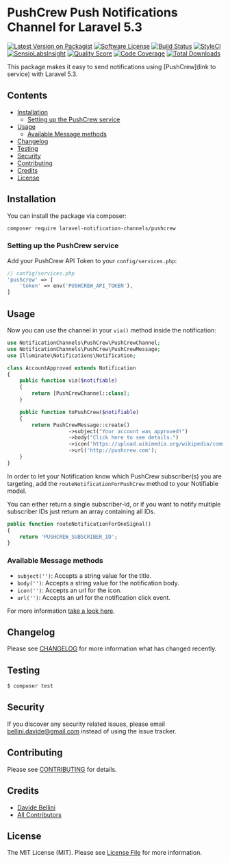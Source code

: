 # PushCrew Push Notifications Channel for Laravel 5.3

[![Latest Version on Packagist](https://img.shields.io/packagist/v/laravel-notification-channels/pushcrew.svg?style=flat-square)](https://packagist.org/packages/laravel-notification-channels/pushcrew)
[![Software License](https://img.shields.io/badge/license-MIT-brightgreen.svg?style=flat-square)](LICENSE.md)
[![Build Status](https://img.shields.io/travis/laravel-notification-channels/pushcrew/master.svg?style=flat-square)](https://travis-ci.org/laravel-notification-channels/pushcrew)
[![StyleCI](https://styleci.io/repos/70140859/shield)](https://styleci.io/repos/70140859)
[![SensioLabsInsight](https://img.shields.io/sensiolabs/i/:sensio_labs_id.svg?style=flat-square)](https://insight.sensiolabs.com/projects/:sensio_labs_id)
[![Quality Score](https://img.shields.io/scrutinizer/g/laravel-notification-channels/pushcrew.svg?style=flat-square)](https://scrutinizer-ci.com/g/laravel-notification-channels/pushcrew)
[![Code Coverage](https://img.shields.io/scrutinizer/coverage/g/laravel-notification-channels/pushcrew/master.svg?style=flat-square)](https://scrutinizer-ci.com/g/laravel-notification-channels/pushcrew/?branch=master)
[![Total Downloads](https://img.shields.io/packagist/dt/laravel-notification-channels/pushcrew.svg?style=flat-square)](https://packagist.org/packages/laravel-notification-channels/pushcrew)

This package makes it easy to send notifications using [PushCrew](link to service) with Laravel 5.3.

## Contents

- [Installation](#installation)
    - [Setting up the PushCrew service](#setting-up-the-pushcrew-service)
- [Usage](#usage)
    - [Available Message methods](#available-message-methods)
- [Changelog](#changelog)
- [Testing](#testing)
- [Security](#security)
- [Contributing](#contributing)
- [Credits](#credits)
- [License](#license)


## Installation

You can install the package via composer:

``` bash
composer require laravel-notification-channels/pushcrew
```

### Setting up the PushCrew service

Add your PushCrew API Token to your `config/services.php`:

```php
// config/services.php
'pushcrew' => [
    'token' => env('PUSHCREW_API_TOKEN'),
]
```

## Usage

Now you can use the channel in your `via()` method inside the notification:

```php
use NotificationChannels\PushCrew\PushCrewChannel;
use NotificationChannels\PushCrew\PushCrewMessage;
use Illuminate\Notifications\Notification;

class AccountApproved extends Notification
{
    public function via($notifiable)
    {
        return [PushCrewChannel::class];
    }

    public function toPushCrew($notifiable)
    {
        return PushCrewMessage::create()
                    ->subject("Your account was approved!")
                    ->body("Click here to see details.")
                    ->icon('https://upload.wikimedia.org/wikipedia/commons/4/4f/Laravel_logo.png')
                    ->url('http://pushcrew.com');
    }
}
```

In order to let your Notification know which PushCrew subscriber(s) you are targeting, add the `routeNotificationForPushCrew` method to your Notifiable model.

You can either return a single subscriber-id, or if you want to notify multiple subscriber IDs just return an array containing all IDs.

```php
public function routeNotificationForOneSignal()
{
    return 'PUSHCREW_SUBSCRIBER_ID';
}
```

### Available Message methods

- `subject('')`: Accepts a string value for the title.
- `body('')`: Accepts a string value for the notification body.
- `icon('')`: Accepts an url for the icon.
- `url('')`: Accepts an url for the notification click event.

For more information [take a look here](http://api.pushcrew.com/docs/send-to-a-list-of-subscribers).

## Changelog

Please see [CHANGELOG](CHANGELOG.md) for more information what has changed recently.

## Testing

``` bash
$ composer test
```

## Security

If you discover any security related issues, please email bellini.davide@gmail.com instead of using the issue tracker.

## Contributing

Please see [CONTRIBUTING](CONTRIBUTING.md) for details.

## Credits

- [Davide Bellini](https://github.com/billmn)
- [All Contributors](../../contributors)

## License

The MIT License (MIT). Please see [License File](LICENSE.md) for more information.
